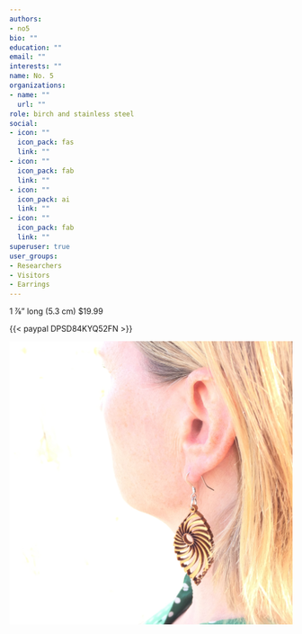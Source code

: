 ```yaml
---
authors:
- no5
bio: ""
education: ""
email: ""
interests: ""
name: No. 5
organizations:
- name: ""
  url: ""
role: birch and stainless steel
social:
- icon: ""
  icon_pack: fas
  link: ""
- icon: ""
  icon_pack: fab
  link: ""
- icon: ""
  icon_pack: ai
  link: ""
- icon: ""
  icon_pack: fab
  link: ""
superuser: true
user_groups:
- Researchers
- Visitors
- Earrings
---
```


1 7⁄8” long (5.3 cm)
$19.99  

{{< paypal DPSD84KYQ52FN >}}  

![](no_5_out.JPG)
